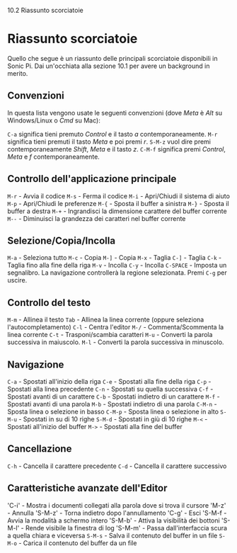 10.2 Riassunto scorciatoie

# Riassunto scorciatoie

Quello che segue è un riassunto delle principali scorciatoie disponibili in Sonic Pi. Dai un'occhiata alla sezione 10.1 per avere un background in merito.

## Convenzioni

In questa lista vengono usate le seguenti convenzioni (dove *Meta* è *Alt* su Windows/Linux o *Cmd* su Mac):

`C-a` significa tieni premuto *Control* e il tasto *a* contemporaneamente.
`M-r` significa tieni premuti il tasto *Meta* e poi premi *r*.
`S-M-z` vuol dire premi contemporaneamente *Shift*, *Meta* e il tasto *z*.
`C-M-f` significa premi *Control*, *Meta* e *f* contemporaneamente.

## Controllo dell'applicazione principale

`M-r` - Avvia il codice
`M-s` - Ferma il codice
`M-i` - Apri/Chiudi il sistema di aiuto
`M-p` - Apri/Chiudi le preferenze
`M-{` - Sposta il buffer a sinistra
`M-}` - Sposta il buffer a destra
`M-+` - Ingrandisci la dimensione carattere del buffer corrente
`M--` - Diminuisci la grandezza dei caratteri nel buffer corrente


## Selezione/Copia/Incolla

`M-a` - Seleziona tutto
`M-c` - Copia
`M-]` - Copia
`M-x` - Taglia
`C-]` - Taglia
`C-k` - Taglia fino alla fine della riga
`M-v` - Incolla
`C-y` - Incolla
`C-SPACE` - Imposta un segnalibro. La navigazione controllerà la regione selezionata. Premi `C-g` per uscire.

## Controllo del testo

`M-m` - Allinea il testo
`Tab` - Allinea la linea corrente (oppure seleziona l'autocompletamento)
`C-l` - Centra l'editor
`M-/` - Commenta/Scommenta la linea corrente
`C-t` - Trasponi/scambia caratteri
`M-u` - Converti la parola successiva in maiuscolo.
`M-l` - Converti la parola successiva in minuscolo.

## Navigazione

`C-a` - Spostati all'inizio della riga
`C-e` - Spostati alla fine della riga
`C-p` - Spostati alla linea precedente
`C-n` - Spostati su quella successiva
`C-f` - Spostati avanti di un carattere
`C-b` - Spostati indietro di un carattere
`M-f` - Spostati avanti di una parola
`M-b` - Spostati indietro di una parola
`C-M-n` - Sposta linea o selezione in basso
`C-M-p` - Sposta linea o selezione in alto
`S-M-u` - Spostati in su di 10 righe
`S-M-d` - Spostati in giù di 10 righe
`M-<` - Spostati all'inizio del buffer
`M->` - Spostati alla fine del buffer

## Cancellazione

`C-h` - Cancella il carattere precedente
`C-d` - Cancella il carattere successivo

## Caratteristiche avanzate dell'Editor

'C-i' - Mostra i documenti collegati alla parola dove si trova il cursore
'M-z' - Annulla
'S-M-z' - Torna indietro dopo l'annullamento
'C-g' - Esci
'S-M-f - Avvia la modalità a schermo intero
'S-M-b' - Attiva la visibilità dei bottoni
'S-M-l' - Rende visibile la finestra di log
'S-M-m' - Passa dall'interfaccia scura a quella chiara e viceversa
`S-M-s` - Salva il contenuto del buffer in un file
`S-M-o` - Carica il contenuto del buffer da un file
